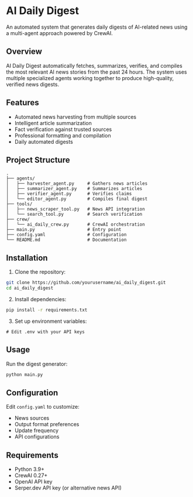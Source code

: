 # AI Daily Digest

An automated system that generates daily digests of AI-related news using a multi-agent approach powered by CrewAI.

## Overview

AI Daily Digest automatically fetches, summarizes, verifies, and compiles the most relevant AI news stories from the past 24 hours. The system uses multiple specialized agents working together to produce high-quality, verified news digests.

## Features

- Automated news harvesting from multiple sources
- Intelligent article summarization
- Fact verification against trusted sources
- Professional formatting and compilation
- Daily automated digests

## Project Structure

```
.
├── agents/
│   ├── harvester_agent.py     # Gathers news articles
│   ├── summarizer_agent.py    # Summarizes articles
│   ├── verifier_agent.py      # Verifies claims
│   └── editor_agent.py        # Compiles final digest
├── tools/
│   ├── news_scraper_tool.py   # News API integration
│   └── search_tool.py         # Search verification
├── crew/
│   └── ai_daily_crew.py       # CrewAI orchestration
├── main.py                    # Entry point
├── config.yaml                # Configuration
└── README.md                  # Documentation
```

## Installation

1. Clone the repository:
```bash
git clone https://github.com/yourusername/ai_daily_digest.git
cd ai_daily_digest
```

2. Install dependencies:
```bash
pip install -r requirements.txt
```

3. Set up environment variables:
```
# Edit .env with your API keys
```

## Usage

Run the digest generator:

```bash
python main.py
```

## Configuration

Edit `config.yaml` to customize:
- News sources
- Output format preferences
- Update frequency
- API configurations

## Requirements

- Python 3.9+
- CrewAI 0.27+
- OpenAI API key
- Serper.dev API key (or alternative news API)
